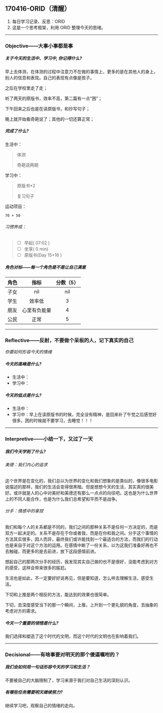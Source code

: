 ## 170416-ORID（清醒）

1. 每日学习记录、反思：ORID
2. 这是一个思考框架，利用 ORID 整理今天的思绪。

------

### Objective——大事小事都是事

##### 关于今天的生活中、学习中, 你记得什么?

早上去体测，在体测的过程中注意力不在做的事情上，更多的是在其他人的身上，别人的信息和表现。自己的表现有点像是孩子。

之后在学校里走了走；

听了两天的原版书，效率不高，第二篇有一点“困”；

下午回来之后也是在读原版书，和抄写句子；

晚上就开始看奇葩说了；其他的一切还算正常；

##### 完成了什么?

生活中：

> 体测
>
> 奇葩说两期

学习中： 

> 原版书*2
>
> 复习句子

运动项目：

```
70 + 50
```

###### 习惯养成：

> - [ ] 早起( 07:02 )
> - [ ] 坐享( 0 min)
> - [ ] 原版书(Day 15+16 )

##### 角色对标——每一个角色是不是让自己满意

|  角色  |   指标   | 分数（5） |
| :--: | :----: | :---: |
|  子女  |  nil   |  nil  |
|  学生  |  效率低   |   3   |
|  朋友  | 心里有负能量 |   4   |
|  公民  |   正常   |   5   |

------

### Reflective——反射，不要做个呆板的人，记下真实的自己

*你要如何形容今天的情绪*

##### 今天的高峰是什么?

- 生活中：
- 学习中：

##### 今天的低点是什么?

- 生活中：
- 学习中：早上在读原版书的时候，完全没有精神，是回来补了午觉之后感觉好很多。困的时候就不要学习，去睡觉！！！

------

### Interpretive——小结一下，又过了一天

##### 我们今天学到了什么?

###### 美德：我们内心的追求

这个世界是在变化的，我们总以为世界的变化和我们想象的是类似的，像很多电影说描述的那样，我们的生活会变得很黑暗。但是想想今天的生活，其实真的很美好。或许就是人的心中对美好和美德还有那么一点点的向往吧。这也是为什么世界上的不同人能合作，也是为什么我们总希望和平而不是战争。

###### 分手：情感中的拿捏

我们和每个人的关系都是不同的，我们之间的那种关系不是任何一方决定的，而是双方一起决定的。关系不是存在于你或者我，而是在你和我之间。分手这个事情的方法其实很多，因人而异，最终我们或许能找到一个最适合的方法，而我们的行动也是来自于对这个方法的运用。在感情中断了一份关系，以为这我们准备好再也不去触碰，而更多的是去前进，放下这段感情前进。

想起自己的那两次分手的经历，我发现其实自己做的也不是很好，没能考虑到对方的感受，这样会带来很多的尴尬。

生活也是如此，不一定要好好说再见，但是要知道，怎么样去理解生活，感受生活。

下切和上推是两个相反的方法，能达到的效果也很简单。

下切，去深度感受当下的那一个瞬间，上推，上升到一个更礼貌的角度，去抽象的考虑对方的需求。

##### 今天一个重要的领悟是什么?

我们选择和塑造了这个时代的文明，而这个时代的文明也在影响着我们。

------

### Decisional——有啥事要对明天的那个傻逼嘱咐的？

##### 我们会如何用一句话形容今天的学习和生活？

不要被自己的大脑限制了，学习来源于我们对自己生活的深刻认识。

##### 有哪些任务需要明天继续努力?

继续学习吧，观察自己的情绪的走向。